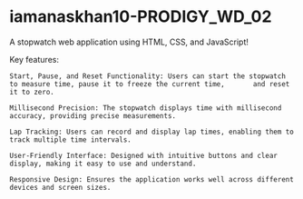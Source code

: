 # iamanaskhan10-PRODIGY_WD_02

A stopwatch web application using HTML, CSS, and JavaScript!

Key features:

    Start, Pause, and Reset Functionality: Users can start the stopwatch to measure time, pause it to freeze the current time,       and reset it to zero.

    Millisecond Precision: The stopwatch displays time with millisecond accuracy, providing precise measurements.

    Lap Tracking: Users can record and display lap times, enabling them to track multiple time intervals.

    User-Friendly Interface: Designed with intuitive buttons and clear display, making it easy to use and understand.

    Responsive Design: Ensures the application works well across different devices and screen sizes.
